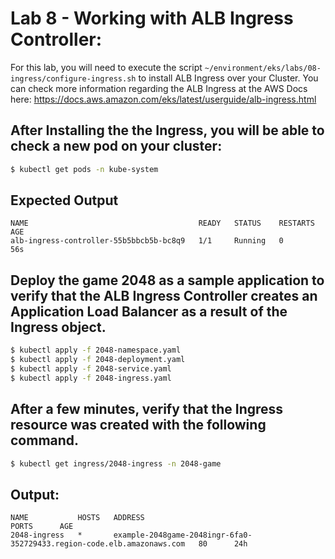 # Lab 8 - Working with ALB Ingress Controller:

For this lab, you will need to execute the script `~/environment/eks/labs/08-ingress/configure-ingress.sh` to install ALB Ingress over your Cluster. You can check more information regarding the ALB Ingress at the AWS Docs here: https://docs.aws.amazon.com/eks/latest/userguide/alb-ingress.html

## After Installing the the Ingress, you will be able to check a new pod on your cluster:

```bash
$ kubectl get pods -n kube-system
```

## Expected Output

```
NAME                                      READY   STATUS    RESTARTS   AGE
alb-ingress-controller-55b5bbcb5b-bc8q9   1/1     Running   0          56s
```

## Deploy the game 2048 as a sample application to verify that the ALB Ingress Controller creates an Application Load Balancer as a result of the Ingress object.

```bash
$ kubectl apply -f 2048-namespace.yaml
$ kubectl apply -f 2048-deployment.yaml
$ kubectl apply -f 2048-service.yaml
$ kubectl apply -f 2048-ingress.yaml
```
## After a few minutes, verify that the Ingress resource was created with the following command.

```bash
$ kubectl get ingress/2048-ingress -n 2048-game
```

## Output:

```
NAME           HOSTS   ADDRESS                                                                 PORTS      AGE
2048-ingress   *       example-2048game-2048ingr-6fa0-352729433.region-code.elb.amazonaws.com   80      24h
```

